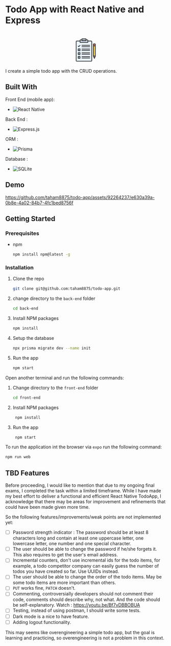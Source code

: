 # Todo App with React Native and Express

<br />
<div align="center">
    <img src="./readme-assets/todo-logo.png" alt="Logo" width="80" height="80">
</div>

I create a simple todo app with the CRUD operations.

## Built With

Front End (mobile app):

* ![React Native](https://img.shields.io/badge/react_native-%2320232a.svg?style=for-the-badge&logo=react&logoColor=%2361DAFB)

Back End :

* ![Express.js](https://img.shields.io/badge/express.js-%23404d59.svg?style=for-the-badge&logo=express&logoColor=%2361DAFB)

ORM :

* ![Prisma](https://img.shields.io/badge/Prisma-3982CE?style=for-the-badge&logo=Prisma&logoColor=white)

Database :

* ![SQLite](https://img.shields.io/badge/sqlite-%2307405e.svg?style=for-the-badge&logo=sqlite&logoColor=white)

## Demo

https://github.com/taham8875/todo-app/assets/92264237/e630a39a-0b8e-4a02-84b7-4fc1bed8756f

## Getting Started

### Prerequisites

* npm
  ```sh
  npm install npm@latest -g
  ```

### Installation

1. Clone the repo
   ```sh
   git clone git@github.com:taham8875/todo-app.git
    ```

1. change directory to the `back-end` folder
    ```sh
    cd back-end
    ```

1. Install NPM packages
    ```sh
    npm install
    ```

1. Setup the database
    ```sh
    npx prisma migrate dev --name init
    ``` 

1. Run the app
    ```sh
    npm start
    ```

Open another terminal and run the following commands:

1. Change directory to the `front-end` folder
   ```sh
   cd front-end
   ```

1. Install NPM packages
   ```sh
    npm install
    ```

1. Run the app
    ```sh
     npm start
     ```

To run the application int the browser via `expo` run the following command:

```sh
npm run web
```

## TBD Features

Before proceeding, I would like to mention that due to my ongoing final exams, I completed the task within a limited timeframe. While I have made my best effort to deliver a functional and efficient React Native TodoApp, I acknowledge that there may be areas for improvement and refinements that could have been made given more time.

So the following features/improvements/weak points are not implemented yet:

- [ ] Password strength indicator : The password should be at least 8 characters long and contain at least one uppercase letter, one lowercase letter, one number and one special character.
- [ ] The user should be able to change the password if he/she forgets it. This also requires to get the user's email address.
- [ ] Incremental counters, don't use incremental ids for the todo items, for example, a todo competitor company can easily guess the number of todos you have created so far. Use UUIDs instead.
- [ ] The user should be able to change the order of the todo items. May be some todo items are more important than others.
- [ ] `PUT` works fine, `PATCH` doesn't.
- [ ] Commenting, controversially developers should not comment their code, comments should describe why, not what. And the code should be self-explanatory. Watch : https://youtu.be/Bf7vDBBOBUA
-  [ ] Testing, instead of using postman, I should write some tests.
- [ ] Dark mode is a nice to have feature.
- [ ] Adding logout functionality.

This may seems like overengineering a simple todo app, but the goal is learning and practicing, so overengineering is not a problem in this context.
